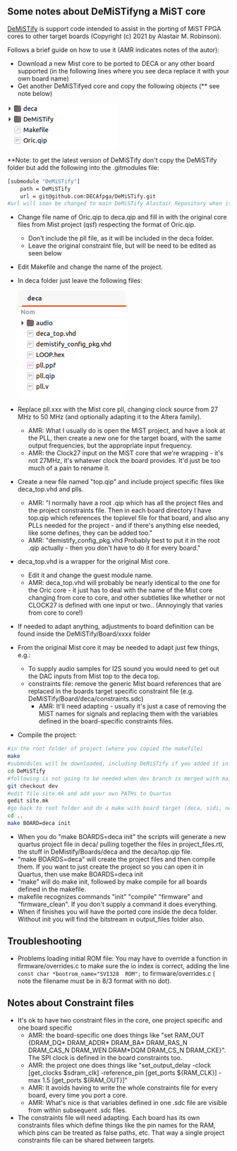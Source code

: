 ## Some notes about DeMiSTifyng a MiST core

[DeMiSTify](https://github.com/robinsonb5/DeMiSTify)  is support code intended to assist in the porting of MiST FPGA cores to other target boards (Copyright (c) 2021 by Alastair M. Robinson).

Follows a brief guide on how to use it (AMR indicates notes of the autor):

* Download a new Mist core to be ported to DECA or any other board supported (in the following lines where you see deca replace it with your own board name)
* Get another DeMiSTifyed core and copy the following objects  (** see note below)

![core](core.png)

**Note: to get the latest version of DeMiSTify don't copy the DeMiSTify folder but add the following into the .gitmodules file:

```sh
[submodule "DeMiSTify"]
	path = DeMiSTify
	url = git@github.com:DECAfpga/DeMiSTify.git
#url will soon be changed to main DeMiSTify Alastair Repository when it's merged
```

* Change file name of Oric.qip to deca.qip and fill in with the original core files from Mist project (qsf) respecting the format of Oric.qip.  

  * Don't include the pll file, as it will be included in the deca folder.
  * Leave the original constraint file, but will be need to be edited as seen below

* Edit Makefile and change the name of the project.

* In deca folder just leave the following files:

  ![deca](deca.png)

* Replace pll.xxx with the Mist core pll, changing clock source from 27 MHz to 50 MHz (and optionally adapting it to the Altera family).

  * AMR: What I usually do is open the MiST project, and have a look at the PLL, then create a new one for the target board, with the same output frequencies, but the appropriate input frequency.  
  * AMR: the Clock27 input on the MiST core that we're wrapping - it's not 27MHz, it's whatever clock the board provides.  It'd just be too much of a pain to rename it.

* Create a new file named "top.qip" and include project specific files like deca_top.vhd and plls. 

  * AMR: "I normally have a root .qip which has all the project files and the project constraints file.  Then in each board directory I have top.qip which references the toplevel file for that board, and also any PLLs needed for the project - and if there's anything else needed, like some defines, they can be added too."  
  * AMR: "demistify_config_pkg.vhd  Probably best to put it in the root .qip actually - then you don't have to do it for every board."

* deca_top.vhd is a wrapper for the original Mist core.  

  * Edit it and change the guest module name.
  * AMR: deca_top.vhd will probably be nearly identical to the one for the Oric core - it just has to deal with the name of the Mist core changing from core to core, and other subtleties like whether or not CLOCK27 is defined with one input or two.. (Annoyingly that varies from core to core!)

* If needed to adapt anything, adjustments to board definition can be found inside the DeMiSTify/Board/xxxx folder

* From the original Mist core it may be needed to adapt just few things, e.g.:
  * To supply audio samples for I2S sound you would need to get out the DAC inputs from Mist top to the deca top.
  * constraints file: remove the generic Mist board references that are replaced in the boards target specific constraint file (e.g. DeMiSTify/Board/deca/constraints.sdc)
    * AMR: It'll need adapting - usually it's just a case of removing the MiST names for signals and replacing them with the variables defined in the board-specific constraints files.
  
* Compile the project:

```sh
#in the root folder of project (where you copied the makefile)
make
#submodules will be downloaded, including DeMiSTify if you added it in the .gitmodules
cd DeMiSTify
#following is not going to be needed when dev branch is merged with main 
git checkout dev
#edit file site.mk and add your own PATHs to Quartus
gedit site.mk
#go back to root folder and do a make with board target (deca, sidi, neptuno, ...)
cd ..
make BOARD=deca init
```

* When you do "make BOARDS=deca init" the scripts will generate a new quartus project file in deca/ pulling together the files in project_files.rtl, the stuff in DeMistify/Boards/deca and the deca/top.qip file.
* "make BOARDS=deca" will create the project files and then compile them.  If you want to just create the project so you can open it in Quartus, then use make BOARDS=deca init
* "make" will do make init, followed by make compile for all boards defined in the makefile.
* makefile recognizes commands "init" "compile" "firmware" and "firmware_clean". If you don't supply a command it does everything.
* When if finishes you will have the ported core inside the deca folder. Without init you will find the bitstream in output_files folder also.



## Troubleshooting

* Problems loading initial ROM file:    You may have to override a function in firmware/overrides.c to make sure the io index is correct, adding the line    `const char *bootrom_name="SVI328  ROM";`  to firmware/overrides.c  ( note the filename must be in 8/3 format with no dot).



## Notes about Constraint files

* It's ok to have two constraint files in the core, one project specific and one board specific
  * AMR: the board-specific one does things like "set RAM_OUT {DRAM_DQ* DRAM_ADDR* DRAM_BA* DRAM_RAS_N DRAM_CAS_N DRAM_WEN DRAM*DQM DRAM_CS_N DRAM_CKE}".  The SPI clock is defined in the board constraints too.
  * AMR: the project one does things like "set_output_delay -clock [get_clocks $sdram_clk] -reference_pin [get_ports ${RAM_CLK}] -max 1.5 [get_ports ${RAM_OUT}]"
  * AMR: It avoids having to write the whole constraints file for every board, every time you port a core.
  * AMR: What's nice is that variables defined in one .sdc file are visible from within subsequent .sdc files.
* The constraints file will need adapting.  Each board has its own constraints files which define things like the pin names for the RAM, which pins can be treated as false paths, etc.  That way a single project constraints file can be shared between targets.





